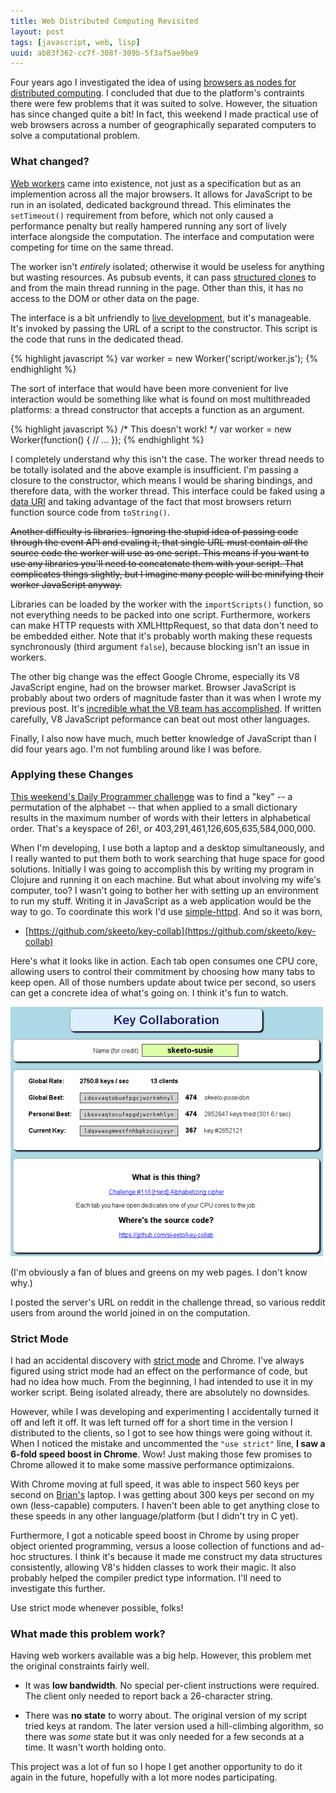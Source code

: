 ```yaml
---
title: Web Distributed Computing Revisited
layout: post
tags: [javascript, web, lisp]
uuid: ab83f362-cc7f-308f-309b-5f3af5ae9be9
---
```


Four years ago I investigated the idea of using
[browsers as nodes for distributed computing][js-dist]. I concluded
that due to the platform's contraints there were few problems that it
was suited to solve. However, the situation has since changed quite a
bit! In fact, this weekend I made practical use of web browsers across
a number of geographically separated computers to solve a
computational problem.

### What changed?

[Web workers][worker] came into existence, not just as a specification
but as an implemention across all the major browsers. It allows for
JavaScript to be run in an isolated, dedicated background thread. This
eliminates the `setTimeout()` requirement from before, which not only
caused a performance penalty but really hampered running any sort of
lively interface alongside the computation. The interface and
computation were competing for time on the same thread.

The worker isn't *entirely* isolated; otherwise it would be useless
for anything but wasting resources. As pubsub events, it can pass
[structured clones][clone] to and from the main thread running in the
page. Other than this, it has no access to the DOM or other data on
the page.

The interface is a bit unfriendly to [live development][skewer], but
it's manageable. It's invoked by passing the URL of a script to the
constructor. This script is the code that runs in the dedicated thead.

{% highlight javascript %}
var worker = new Worker('script/worker.js');
{% endhighlight %}

The sort of interface that would have been more convenient for live
interaction would be something like what is found on most
multithreaded platforms: a thread constructor that accepts a function
as an argument.

{% highlight javascript %}
/* This doesn't work! */
var worker = new Worker(function() {
    // ...
});
{% endhighlight %}

I completely understand why this isn't the case. The worker thread
needs to be totally isolated and the above example is insufficient.
I'm passing a closure to the constructor, which means I would be
sharing bindings, and therefore data, with the worker thread. This
interface could be faked using a [data URI][data-uri] and taking
advantage of the fact that most browsers return function source code
from `toString()`.

<s>Another difficulty is libraries. Ignoring the stupid idea of
passing code through the event API and evaling it, that single URL
must contain *all* the source code the worker will use as one
script. This means if you want to use any libraries you'll need to
concatenate them with your script. That complicates things slightly,
but I imagine many people will be minifying their worker JavaScript
anyway.</s>

Libraries can be loaded by the worker with the `importScripts()`
function, so not everything needs to be packed into one
script. Furthermore, workers can make HTTP requests with
XMLHttpRequest, so that data don't need to be embedded either. Note
that it's probably worth making these requests synchronously (third
argument `false`), because blocking isn't an issue in workers.

The other big change was the effect Google Chrome, especially its V8
JavaScript engine, had on the browser market. Browser JavaScript is
probably about two orders of magnitude faster than it was when I wrote
my previous post. It's
[incredible what the V8 team has accomplished][v8]. If written
carefully, V8 JavaScript peformance can beat out most other languages.

Finally, I also now have much, much better knowledge of JavaScript
than I did four years ago. I'm not fumbling around like I was before.

### Applying these Changes

[This weekend's Daily Programmer challenge][dp] was to find a "key" --
a permutation of the alphabet -- that when applied to a small
dictionary results in the maximum number of words with their letters
in alphabetical order. That's a keyspace of 26!, or
403,291,461,126,605,635,584,000,000.

When I'm developing, I use both a laptop and a desktop simultaneously,
and I really wanted to put them both to work searching that huge space
for good solutions. Initially I was going to accomplish this by
writing my program in Clojure and running it on each machine. But what
about involving my wife's computer, too? I wasn't going to bother her
with setting up an environment to run my stuff. Writing it in
JavaScript as a web application would be the way to go. To coordinate
this work I'd use [simple-httpd][simple-httpd]. And so it was born,

 * [https://github.com/skeeto/key-collab](https://github.com/skeeto/key-collab)

Here's what it looks like in action. Each tab open consumes one CPU
core, allowing users to control their commitment by choosing how many
tabs to keep open. All of those numbers update about twice per second,
so users can get a concrete idea of what's going on. I think it's fun
to watch.

[![](/img/screenshot/key-collab-thumb.png)](/img/screenshot/key-collab.png)

(I'm obviously a fan of blues and greens on my web pages. I don't know why.)

I posted the server's URL on reddit in the challenge thread, so
various reddit users from around the world joined in on the
computation.

### Strict Mode

I had an accidental discovery with [strict mode][strict] and
Chrome. I've always figured using strict mode had an effect on the
performance of code, but had no idea how much. From the beginning, I
had intended to use it in my worker script. Being isolated already,
there are absolutely no downsides.

However, while I was developing and experimenting I accidentally
turned it off and left it off. It was left turned off for a short time
in the version I distributed to the clients, so I got to see how
things were going without it. When I noticed the mistake and
uncommented the `"use strict"` line, **I saw a 6-fold speed boost in
Chrome**. Wow! Just making those few promises to Chrome allowed it to
make some massive performance optimizaions.

With Chrome moving at full speed, it was able to inspect 560 keys per
second on [Brian's][brian] laptop. I was getting about 300 keys per
second on my own (less-capable) computers. I haven't been able to get
anything close to these speeds in any other language/platform (but I
didn't try in C yet).

Furthermore, I got a noticable speed boost in Chrome by using proper
object oriented programming, versus a loose collection of functions
and ad-hoc structures. I think it's because it made me construct my
data structures consistently, allowing V8's hidden classes to work
their magic. It also probably helped the compiler predict type
information. I'll need to investigate this further.

Use strict mode whenever possible, folks!

### What made this problem work?

Having web workers available was a big help. However, this problem met
the original constraints fairly well.

 * It was **low bandwidth**. No special per-client instructions were
   required. The client only needed to report back a 26-character
   string.

 * There was **no state** to worry about. The original version of my
   script tried keys at random. The later version used a hill-climbing
   algorithm, so there was *some* state but it was only needed for a
   few seconds at a time. It wasn't worth holding onto.

This project was a lot of fun so I hope I get another opportunity to
do it again in the future, hopefully with a lot more nodes
participating.


[js-dist]: /blog/2009/06/09/
[worker]: http://en.wikipedia.org/wiki/Web_worker
[skewer]: /blog/2012/10/31/
[data-uri]: http://en.wikipedia.org/wiki/Data_URI_scheme
[v8]: http://youtu.be/UJPdhx5zTaw
[dp]: http://redd.it/178vsz
[simple-httpd]: /blog/2012/08/20/
[strict]: https://developer.mozilla.org/en-US/docs/JavaScript/Reference/Functions_and_function_scope/Strict_mode
[brian]: http://www.50ply.com/
[clone]: https://developer.mozilla.org/en-US/docs/DOM/The_structured_clone_algorithm

